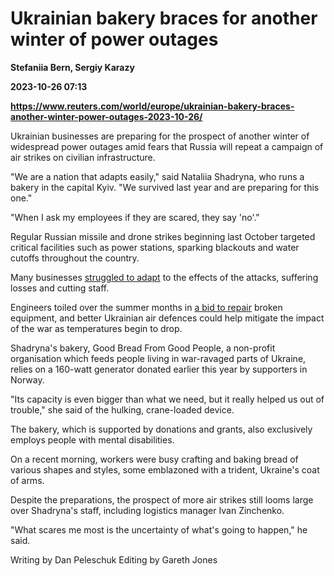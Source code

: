 # Ukrainian bakery braces for another winter of power outages
**Stefaniia Bern, Sergiy Karazy**

**2023-10-26 07:13**

**https://www.reuters.com/world/europe/ukrainian-bakery-braces-another-winter-power-outages-2023-10-26/**

Ukrainian businesses are preparing for the prospect of another winter of widespread power outages amid fears that Russia will repeat a campaign of air strikes on civilian infrastructure.

"We are a nation that adapts easily," said Nataliia Shadryna, who runs a bakery in the capital Kyiv. "We survived last year and are preparing for this one."

"When I ask my employees if they are scared, they say 'no'."

Regular Russian missile and drone strikes beginning last October targeted critical facilities such as power stations, sparking blackouts and water cutoffs throughout the country.

Many businesses [struggled to adapt](https://www.reuters.com/world/europe/blackouts-hit-ukraines-small-businesses-wider-economy-hard-2022-11-18/) to the effects of the attacks, suffering losses and cutting staff.

Engineers toiled over the summer months in [a bid to repair](https://www.reuters.com/world/europe/ukraine-heads-into-winter-with-hobbled-energy-system-2023-10-06/) broken equipment, and better Ukrainian air defences could help mitigate the impact of the war as temperatures begin to drop.

Shadryna's bakery, Good Bread From Good People, a non-profit organisation which feeds people living in war-ravaged parts of Ukraine, relies on a 160-watt generator donated earlier this year by supporters in Norway.

"Its capacity is even bigger than what we need, but it really helped us out of trouble," she said of the hulking, crane-loaded device.

The bakery, which is supported by donations and grants, also exclusively employs people with mental disabilities.

On a recent morning, workers were busy crafting and baking bread of various shapes and styles, some emblazoned with a trident, Ukraine's coat of arms.

Despite the preparations, the prospect of more air strikes still looms large over Shadryna's staff, including logistics manager Ivan Zinchenko.

"What scares me most is the uncertainty of what's going to happen," he said.

Writing by Dan Peleschuk Editing by Gareth Jones